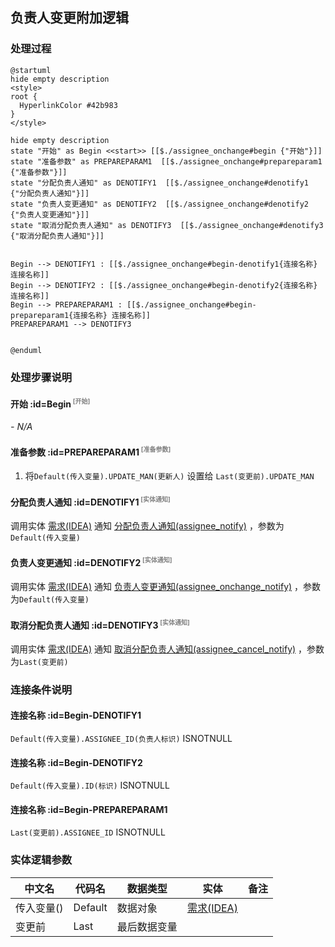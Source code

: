 ## 负责人变更附加逻辑 <!-- {docsify-ignore-all} -->

   

### 处理过程

```plantuml
@startuml
hide empty description
<style>
root {
  HyperlinkColor #42b983
}
</style>

hide empty description
state "开始" as Begin <<start>> [[$./assignee_onchange#begin {"开始"}]]
state "准备参数" as PREPAREPARAM1  [[$./assignee_onchange#prepareparam1 {"准备参数"}]]
state "分配负责人通知" as DENOTIFY1  [[$./assignee_onchange#denotify1 {"分配负责人通知"}]]
state "负责人变更通知" as DENOTIFY2  [[$./assignee_onchange#denotify2 {"负责人变更通知"}]]
state "取消分配负责人通知" as DENOTIFY3  [[$./assignee_onchange#denotify3 {"取消分配负责人通知"}]]


Begin --> DENOTIFY1 : [[$./assignee_onchange#begin-denotify1{连接名称} 连接名称]]
Begin --> DENOTIFY2 : [[$./assignee_onchange#begin-denotify2{连接名称} 连接名称]]
Begin --> PREPAREPARAM1 : [[$./assignee_onchange#begin-prepareparam1{连接名称} 连接名称]]
PREPAREPARAM1 --> DENOTIFY3


@enduml
```


### 处理步骤说明

#### 开始 :id=Begin<sup class="footnote-symbol"> <font color=gray size=1>[开始]</font></sup>



*- N/A*
#### 准备参数 :id=PREPAREPARAM1<sup class="footnote-symbol"> <font color=gray size=1>[准备参数]</font></sup>



1. 将`Default(传入变量).UPDATE_MAN(更新人)` 设置给  `Last(变更前).UPDATE_MAN`

#### 分配负责人通知 :id=DENOTIFY1<sup class="footnote-symbol"> <font color=gray size=1>[实体通知]</font></sup>



调用实体 [需求(IDEA)](module/ProdMgmt/Idea.md) 通知 [分配负责人通知(assignee_notify)](module/ProdMgmt/Idea/notify/assignee_notify) ，参数为`Default(传入变量)`
#### 负责人变更通知 :id=DENOTIFY2<sup class="footnote-symbol"> <font color=gray size=1>[实体通知]</font></sup>



调用实体 [需求(IDEA)](module/ProdMgmt/Idea.md) 通知 [负责人变更通知(assignee_onchange_notify)](module/ProdMgmt/Idea/notify/assignee_onchange_notify) ，参数为`Default(传入变量)`
#### 取消分配负责人通知 :id=DENOTIFY3<sup class="footnote-symbol"> <font color=gray size=1>[实体通知]</font></sup>



调用实体 [需求(IDEA)](module/ProdMgmt/Idea.md) 通知 [取消分配负责人通知(assignee_cancel_notify)](module/ProdMgmt/Idea/notify/assignee_cancel_notify) ，参数为`Last(变更前)`

### 连接条件说明
#### 连接名称 :id=Begin-DENOTIFY1

`Default(传入变量).ASSIGNEE_ID(负责人标识)` ISNOTNULL
#### 连接名称 :id=Begin-DENOTIFY2

`Default(传入变量).ID(标识)` ISNOTNULL
#### 连接名称 :id=Begin-PREPAREPARAM1

`Last(变更前).ASSIGNEE_ID` ISNOTNULL


### 实体逻辑参数

|    中文名   |    代码名    |  数据类型    |  实体   |备注 |
| --------| --------| -------- | -------- | --------   |
|传入变量(<i class="fa fa-check"/></i>)|Default|数据对象|[需求(IDEA)](module/ProdMgmt/Idea.md)||
|变更前|Last|最后数据变量|||
